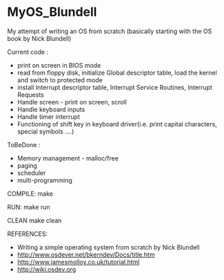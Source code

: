 MyOS_Blundell
=============

My attempt of writing an OS from scratch (basically starting with the OS book by Nick Blundell)

Current code :
- print on screen in BIOS mode
- read from floppy disk, initialize Global descriptor table, load the kernel and switch to protected mode
- install Interrupt descriptor table, Interrupt Service Routines, Interrupt Requests
- Handle screen - print on screen, scroll
- Handle keyboard inputs
- Handle timer interrupt
- Functioning of shift key in keyboard driver(i.e. print capital characters, special symbols ....)

ToBeDone :
- Memory management - malloc/free
- paging
- scheduler
- multi-programming


COMPILE:
	make

RUN:
	make run

CLEAN
	make clean


REFERENCES:
* Writing a simple operating system from scratch by Nick Blundell
* http://www.osdever.net/bkerndev/Docs/title.htm
* http://www.jamesmolloy.co.uk/tutorial.html
* http://wiki.osdev.org
